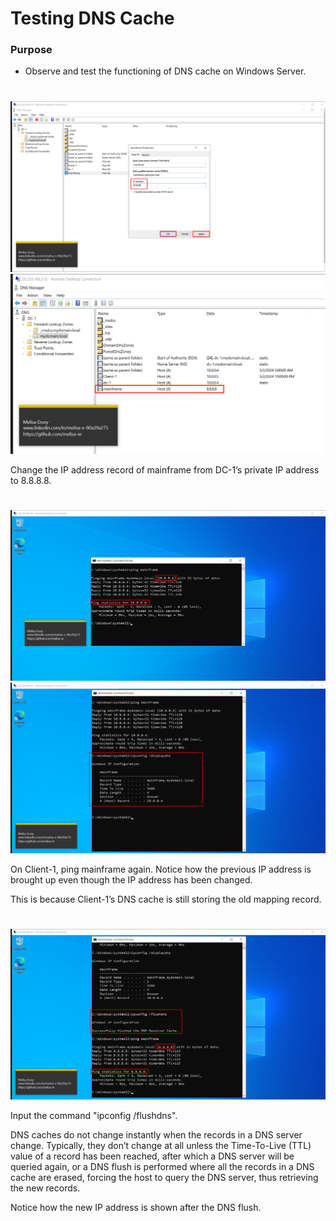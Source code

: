 # Testing DNS Cache

<h3>Purpose</h3>

- Observe and test the functioning of DNS cache on Windows Server.

#
<img src="https://raw.githubusercontent.com/melisaaaaaaaaa-er/dns-images/main/8.png"/>

<img src="https://raw.githubusercontent.com/melisaaaaaaaaa-er/dns-images/main/9.png"/>

Change the IP address record of mainframe from DC-1’s private IP address to 8.8.8.8.

#
<img src="https://raw.githubusercontent.com/melisaaaaaaaaa-er/dns-images/main/10.png"/>

<img src="https://raw.githubusercontent.com/melisaaaaaaaaa-er/dns-images/main/11.png"/>

On Client-1, ping mainframe again. Notice how the previous IP address is brought up even though the IP address has been changed.

This is because Client-1’s DNS cache is still storing the old mapping record. 

#
<img src="https://raw.githubusercontent.com/melisaaaaaaaaa-er/dns-images/main/12.png"/>

Input the command "ipconfig /flushdns".

DNS caches do not change instantly when the records in a DNS server change. Typically, they don’t change at all unless the Time-To-Live (TTL) value of a record has been reached, after which a DNS server will be queried again, or a DNS flush is performed where all the records in a DNS cache are erased, forcing the host to query the DNS server, thus retrieving the new records.

Notice how the new  IP address is shown after the DNS flush.
